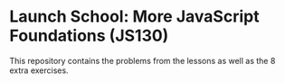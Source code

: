 # Launch School: More JavaScript Foundations (JS130)
This repository contains the problems from the lessons as well as the 8 extra exercises.